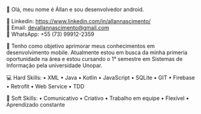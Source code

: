 👋 Olá, meu nome é Állan e sou desenvolvedor android.

💼 Linkedin: https://www.linkedin.com/in/allannascimento/  
📧 Email: devallannascimento@gmail.com  
📱 WhatsApp: +55 (73) 99912-2359

👊 Tenho como objetivo aprimorar meus conhecimentos em desenvolvimento mobile. Atualmente estou em busca da minha primeria oportunidade na área e estou cursando o 1° semestre em Sistemas de Informação pela universidade Unopar.

💻 Hard Skills: • XML • Java • Kotlin • JavaScript • SQLite • GIT • Firebase • Retrofit • Web Service • TDD

🔄 Soft Skills: • Comunicativo • Criativo • Trabalho em equipe • Flexível • Aprendizado constante
